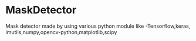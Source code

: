 # MaskDetector
Mask detector made by using various python module like -Tensorflow,keras, imutils,numpy,opencv-python,matplotlib,scipy

